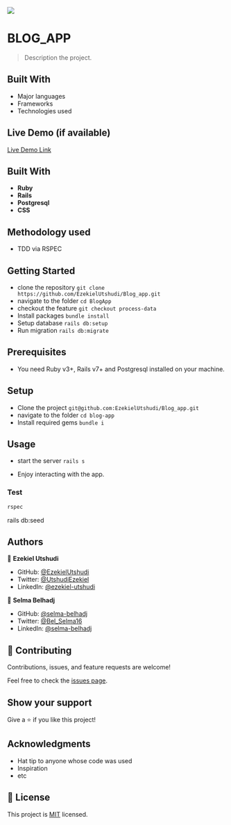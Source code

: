 ![](https://img.shields.io/badge/Microverse-blueviolet)

# BLOG_APP

> Description the project.


## Built With

- Major languages
- Frameworks
- Technologies used

## Live Demo (if available)

[Live Demo Link](https://livedemo.com)


## Built With

- **Ruby**
- **Rails**
- **Postgresql**
- **CSS**

## Methodology used 
- TDD via RSPEC

## Getting Started
- clone the repository
`git clone https://github.com/EzekielUtshudi/Blog_app.git`
- navigate to the folder
`cd BlogApp`
- checkout the feature
`git checkout process-data`
- Install packages
`bundle install`
- Setup database
`rails db:setup`
- Run migration
`rails db:migrate`

## Prerequisites

- You need Ruby v3+, Rails v7+ and Postgresql installed on your machine.

## Setup

- Clone the project `git@github.com:EzekielUtshudi/Blog_app.git`
- navigate to the folder `cd blog-app`
- Install required gems `bundle i`

## Usage
- start the server `rails s`

- Enjoy interacting with the app.
### Test

```sh
rspec
```
rails db:seed




## Authors

👤 **Ezekiel Utshudi**

- GitHub: [@EzekielUtshudi](https://github.com/EzekielUtshudi)
- Twitter: [@UtshudiEzekiel](https://twitter.com/UtshudiEzekiel)
- LinkedIn: [@ezekiel-utshudi](https://www.linkedin.com/in/ezekiel-utshudi-195782162/)

👤 **Selma Belhadj**

- GitHub: [@selma-belhadj](https://github.com/selma-belhadj)
- Twitter: [@Bel_Selma16](https://twitter.com/Bel_Selma16)
- LinkedIn: [@selma-belhadj](https://www.linkedin.com/in/selma-belhadj/)


## 🤝 Contributing

Contributions, issues, and feature requests are welcome!

Feel free to check the [issues page](../../issues/).

## Show your support

Give a ⭐️ if you like this project!

## Acknowledgments

- Hat tip to anyone whose code was used
- Inspiration
- etc

## 📝 License

This project is [MIT](./MIT.md) licensed.

